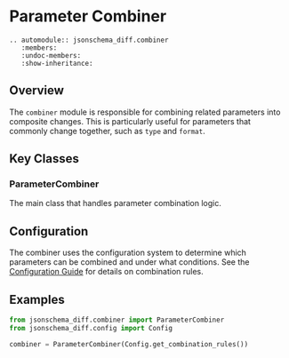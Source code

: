 # Parameter Combiner

```{eval-rst}
.. automodule:: jsonschema_diff.combiner
   :members:
   :undoc-members:
   :show-inheritance:
```

## Overview

The `combiner` module is responsible for combining related parameters into composite changes. This is particularly useful for parameters that commonly change together, such as `type` and `format`.

## Key Classes

### ParameterCombiner

The main class that handles parameter combination logic.

## Configuration

The combiner uses the configuration system to determine which parameters can be combined and under what conditions. See the [Configuration Guide](../configuration.md) for details on combination rules.

## Examples

```python
from jsonschema_diff.combiner import ParameterCombiner
from jsonschema_diff.config import Config

combiner = ParameterCombiner(Config.get_combination_rules())
```
